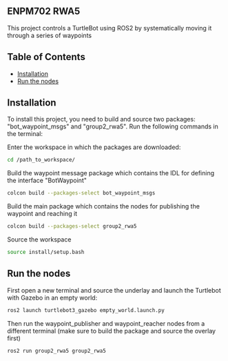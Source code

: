 ## ENPM702 RWA5
This project controls a TurtleBot using ROS2 by systematically moving it through a series of waypoints

## Table of Contents

- [Installation](#installation)
- [Run the nodes](#run-the-nodes)

## Installation
To install this project, you need to build and source two packages: "bot_waypoint_msgs" and "group2_rwa5". 
Run the following commands in the terminal:

Enter the workspace in which the packages are downloaded:
```bash
cd /path_to_workspace/
```

Build the waypoint message package which contains the IDL for defining the interface "BotWaypoint"
```bash
colcon build --packages-select bot_waypoint_msgs
```

Build the main package which contains the nodes for publishing the waypoint and reaching it
```bash
colcon build --packages-select group2_rwa5
```

Source the workspace
```bash
source install/setup.bash
```

## Run the nodes
First open a new terminal and source the underlay and launch the Turtlebot with Gazebo in an empty world:
```bash
ros2 launch turtlebot3_gazebo empty_world.launch.py
```

Then run the waypoint_publisher and waypoint_reacher nodes from a different terminal (make sure to build the package and source the overlay first)
``` bash
ros2 run group2_rwa5 group2_rwa5
```
